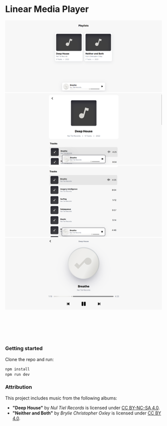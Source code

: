 # Linear Media Player

<!-- project screenshots -->

![project screenshot 1](./screenshots/Screenshot-1.png)
![project screenshot 2](./screenshots/Screenshot-2.png)
![project screenshot 3](./screenshots/Screenshot-3.png)
![project screenshot 4](./screenshots/Screenshot-4.png)

## &nbsp;

&nbsp;

### Getting started

Clone the repo and run:

```bash
npm install
npm run dev
```

### Attribution

This project includes music from the following albums:

- **"Deep House"** by _Nul Tiel Records_ is licensed under [CC BY-NC-SA 4.0](https://creativecommons.org/licenses/by-nc-sa/4.0/).
- **"Neither and Both"** by _Brylie Christopher Oxley_ is licensed under [CC BY 4.0](https://creativecommons.org/licenses/by/4.0/).
